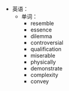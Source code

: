 - 英语：
	- 单词：
		- resemble
		- essence
		- dilemma
		- controversial
		- qualification
		- miserable
		- physically
		- demonstrate
		- complexity
		- convey